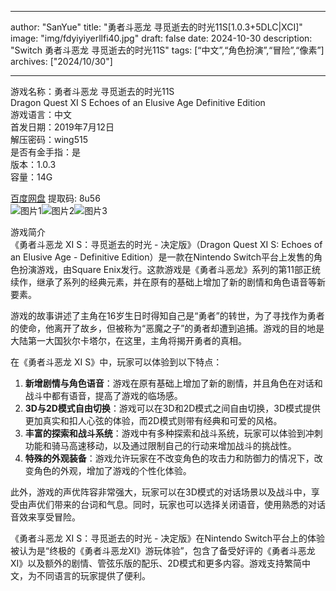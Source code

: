 
---
author: "SanYue"
title: "勇者斗恶龙 寻觅逝去的时光11S[1.0.3+5DLC|XCI]"
image: "img/fdyiyiyerllfi40.jpg"
draft: false
date: 2024-10-30
description: "Switch 勇者斗恶龙 寻觅逝去的时光11S"
tags: [“中文”,“角色扮演”,“冒险”,“像素”]
archives: ["2024/10/30"]

---

游戏名称：勇者斗恶龙 寻觅逝去的时光11S   
Dragon Quest XI S Echoes of an Elusive Age Definitive Edition    
游戏语言：中文  
首发日期：2019年7月12日  
解压密码：wing515  
是否有金手指：是  
版本：1.0.3   
容量：14G

[百度网盘](https://pan.baidu.com/s/1_oo5PsTcHdY0_5WKtxFzEw) 提取码: 8u56  
![图片1](img/ea4b3434d5.jpg)![图片2](img/0f5dbd8985723.jpg)![图片3](img/f966d1d1551d08fd.jpg)  

游戏简介  
《勇者斗恶龙 XI S：寻觅逝去的时光 - 决定版》（Dragon Quest XI S: Echoes of an Elusive Age - Definitive Edition）是一款在Nintendo Switch平台上发售的角色扮演游戏，由Square Enix发行。这款游戏是《勇者斗恶龙》系列的第11部正统续作，继承了系列的经典元素，并在原有的基础上增加了新的剧情和角色语音等新要素。

游戏的故事讲述了主角在16岁生日时得知自己是“勇者”的转世，为了寻找作为勇者的使命，他离开了故乡，但被称为“恶魔之子”的勇者却遭到追捕。游戏的目的地是大陆第一大国狄尔卡塔尔，在这里，主角将揭开勇者的真相。

在《勇者斗恶龙 XI S》中，玩家可以体验到以下特点：
1. **新增剧情与角色语音**：游戏在原有基础上增加了新的剧情，并且角色在对话和战斗中都有语音，提高了游戏的临场感。
2. **3D与2D模式自由切换**：游戏可以在3D和2D模式之间自由切换，3D模式提供更加真实和扣人心弦的体验，而2D模式则带有经典和可爱的风格。
3. **丰富的探索和战斗系统**：游戏中有多种探索和战斗系统，玩家可以体验到冲刺功能和骑马高速移动，以及通过限制自己的行动来增加战斗的挑战性。
4. **特殊的外观装备**：游戏允许玩家在不改变角色的攻击力和防御力的情况下，改变角色的外观，增加了游戏的个性化体验。

此外，游戏的声优阵容非常强大，玩家可以在3D模式的对话场景以及战斗中，享受由声优们带来的台词和气息。同时，玩家也可以选择关闭语音，使用熟悉的对话音效来享受冒险。

《勇者斗恶龙 XI S：寻觅逝去的时光 - 决定版》在Nintendo Switch平台上的体验被认为是“终极的《勇者斗恶龙XI》游玩体验”，包含了备受好评的《勇者斗恶龙XI》以及额外的剧情、管弦乐版的配乐、2D模式和更多内容。游戏支持繁简中文，为不同语言的玩家提供了便利。

